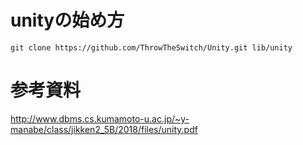 # unityの始め方

```
git clone https://github.com/ThrowTheSwitch/Unity.git lib/unity
```

# 参考資料

http://www.dbms.cs.kumamoto-u.ac.jp/~y-manabe/class/jikken2_5B/2018/files/unity.pdf